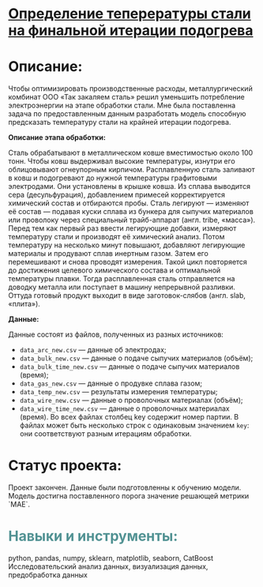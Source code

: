 
<h1 align="left"><a href="https://github.com/Shakal-tabaki/yandex_practicum/blob/main/project_determination_of_alloy_temperature/alloy_temperature_determination_project.ipynb" target="_blank">Определение теперературы стали на финальной итерации подогрева</a></h1>

<h1>Описание:</h1>


Чтобы оптимизировать производственные расходы, металлургический комбинат ООО «Так закаляем сталь» решил уменьшить потребление электроэнергии на этапе обработки стали. Мне была поставленна задача по предоставленным данным разработать модель способную предсказать температуру стали на крайней итерации подогрева.  

__Описание этапа обработки:__

Сталь обрабатывают в металлическом ковше вместимостью около 100 тонн. Чтобы ковш выдерживал высокие температуры, изнутри его облицовывают огнеупорным кирпичом. Расплавленную сталь заливают в ковш и подогревают до нужной температуры графитовыми электродами. Они установлены в крышке ковша. 
Из сплава выводится сера (десульфурация), добавлением примесей корректируется химический состав и отбираются пробы. Сталь легируют — изменяют её состав — подавая куски сплава из бункера для сыпучих материалов или проволоку через специальный трайб-аппарат (англ. tribe, «масса»).
Перед тем как первый раз ввести легирующие добавки, измеряют температуру стали и производят её химический анализ. Потом температуру на несколько минут повышают, добавляют легирующие материалы и продувают сплав инертным газом. Затем его перемешивают и снова проводят измерения. Такой цикл повторяется до достижения целевого химического состава и оптимальной температуры плавки.
Тогда расплавленная сталь отправляется на доводку металла или поступает в машину непрерывной разливки. Оттуда готовый продукт выходит в виде заготовок-слябов (англ. slab, «плита»).

__Данные:__

Данные состоят из файлов, полученных из разных источников:
* `data_arc_new.csv` — данные об электродах;
* `data_bulk_new.csv` — данные о подаче сыпучих материалов (объём);
* `data_bulk_time_new.csv` — данные о подаче сыпучих материалов (время);
* `data_gas_new.csv` — данные о продувке сплава газом;
* `data_temp_new.csv` — результаты измерения температуры;
* `data_wire_new.csv` — данные о проволочных материалах (объём);
* `data_wire_time_new.csv` — данные о проволочных материалах (время).
Во всех файлах столбец key содержит номер партии. В файлах может быть несколько строк с одинаковым значением `key`: они соответствуют разным итерациям обработки.


<h1>Статус проекта:</h1>
Проект закончен. Данные были подготовленны к обучению модели. Модель достигна поставленного порога значение решающей метрики `MAE`.


<h1 style="color:#539394">Навыки и инструменты:</h1>

python, pandas, numpy, sklearn, matplotlib, seaborn, CatBoost Исследовательский анализ данных, визуализация данных, предобработка данных
